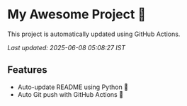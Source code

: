 # My Awesome Project 🚀

This project is automatically updated using GitHub Actions.

_Last updated: 2025-06-08 05:08:27 IST_

## Features
- Auto-update README using Python 🐍
- Auto Git push with GitHub Actions 🤖
